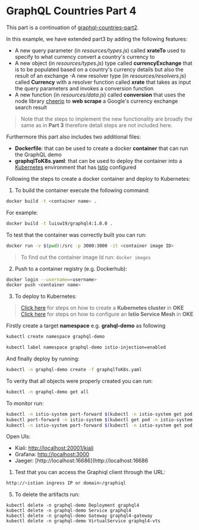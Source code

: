 # GraphQL Countries Part 4

This part is a continuation of [graphql-countries-part2](https://github.com/luisw19/graphql-samples/tree/master/graphql-countries-part3).

In this example, we have extended part3 by adding the following features:

- A new query parameter (in *resources/types.js*) called **xrateTo** used to specify to what currency convert a country's currency to
- A new object (in *resources/types.js*) type called **currencyExchange** that is to be populated based on a country's currency details but also the result of an exchange
-A new resolver type (in *resources/resolvers.js*) called **Currency** with a resolver function called **xrate** that takes as input the query parameters and invokes a conversion function
- A new function (in *resources/data.js*) called **conversion** that uses the node library [cheerio](https://cheerio.js.org/) to **web scrape** a Google's currency exchange search result

> Note that the steps to implement the new functionality are broadly the same as in **Part 3**
> therefore  detail steps are not included here.

Furthermore this part also includes two additional files:
- **Dockerfile**: that can be used to create a docker **container** that can run the GraphQL demo
- **graphqlToK8s.yaml**: that can be used to deploy the container into a [Kubernetes](https://kubernetes.io/) environment that has [Istio](https://Istio.io) configured

Following the steps to create a docker container and deploy to Kubernetes:

1. To build the container execute the following command:

```bash
docker build -t <container name> .
```

For example:

```bash
docker build -t luisw19/graphql4:1.0.0 .
```

To test that the container was correctly built you can run:

```bash
docker run -v $(pwd):/src -p 3000:3000 -it <container image ID>
```
> To find out the container image Id run: `docker images`

2. Push to a container registry (e.g. Dockerhub):

```bash
docker login --username=<username>
docker push <container name>
```

3. To deploy to Kubernetes:

> [Click here](https://luisw19.github.io/oci-series/oke-install/) for steps on how to create a **Kubernetes cluster** in **OKE**
> [Click here](https://luisw19.github.io/oci-series/oke-istio/) for steps on how to configure an **Istio Service Mesh** in **OKE**

Firstly create a target **namespace** e.g. **grahql-demo** as following

```bash
kubectl create namespace graphql-demo
```

```bash
kubectl label namespace graphql-demo istio-injection=enabled
```

And finally deploy by running:

```bash
kubectl -n graphql-demo create -f graphqlToK8s.yaml
```

To verity that all objects were properly created you can run:

```bash
kubectl -n graphql-demo get all
```

To monitor run:

```bash
kubectl -n istio-system port-forward $(kubectl -n istio-system get pod -l app=kiali -o jsonpath='{.items[0].metadata.name}') 20001:20001 &
kubectl port-forward -n istio-system $(kubectl get pod -n istio-system -l app=jaeger -o jsonpath='{.items[0].metadata.name}') 16686:16686 &
kubectl -n istio-system port-forward $(kubectl -n istio-system get pod -l app=grafana -o jsonpath='{.items[0].metadata.name}') 3000:3000 &
```

Open UIs:

- Kiali: [http://localhost:20001/kiali](http://localhost:20001/kiali)
- Grafana: [http://localhost:3000](http://localhost:3000)
- Jaeger: [http://localhost:16686](http://localhost:16686

1. Test that you can access the Graphiql client through the URL:

```bash
http://<istion ingress IP or domain>/graphiql
```

5. To delete the artifacts run:

```
kubectl delete -n graphql-demo Deployment graphql4
kubectl delete -n graphql-demo Service graphql4
kubectl delete -n graphql-demo Gateway graphql4-gateway
kubectl delete -n graphql-demo VirtualService graphql4-vts
```
